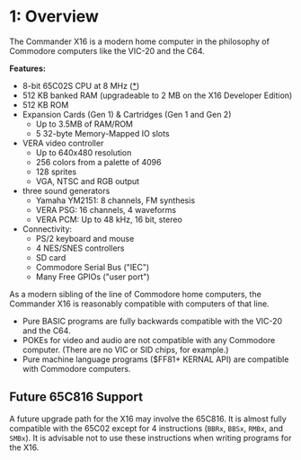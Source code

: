 
# 1: Overview

The Commander X16 is a modern home computer in the philosophy of Commodore computers like the VIC-20 and the C64.

**Features:**

* 8-bit 65C02S CPU at 8 MHz ([*](#future-65c816-support))
* 512 KB banked RAM (upgradeable to 2 MB on the X16 Developer Edition)
* 512 KB ROM
* Expansion Cards (Gen 1) & Cartridges (Gen 1 and Gen 2)
  * Up to 3.5MB of RAM/ROM
  * 5 32-byte Memory-Mapped IO slots
* VERA video controller
  * Up to 640x480 resolution
  * 256 colors from a palette of 4096
  * 128 sprites
  * VGA, NTSC and RGB output
* three sound generators
  * Yamaha YM2151: 8 channels, FM synthesis
  * VERA PSG: 16 channels, 4 waveforms
  * VERA PCM: Up to 48 kHz, 16 bit, stereo
* Connectivity:
  * PS/2 keyboard and mouse
  * 4 NES/SNES controllers
  * SD card
  * Commodore Serial Bus ("IEC")
  * Many Free GPIOs ("user port")

As a modern sibling of the line of Commodore home computers, the Commander X16 is reasonably compatible with computers of that line.

* Pure BASIC programs are fully backwards compatible with the VIC-20 and the C64.
* POKEs for video and audio are not compatible with any Commodore computer. (There are no VIC or SID chips, for example.)
* Pure machine language programs ($FF81+ KERNAL API) are compatible with Commodore computers.

## Future 65C816 Support

A future upgrade path for the X16 may involve the 65C816. It is almost fully
compatible with the 65C02 except for 4 instructions (`BBRx`, `BBSx`, `RMBx`, and `SMBx`).
It is advisable not to use these instructions when writing programs for the X16.

<!-- For PDF formatting -->
<div class="page-break"></div>
